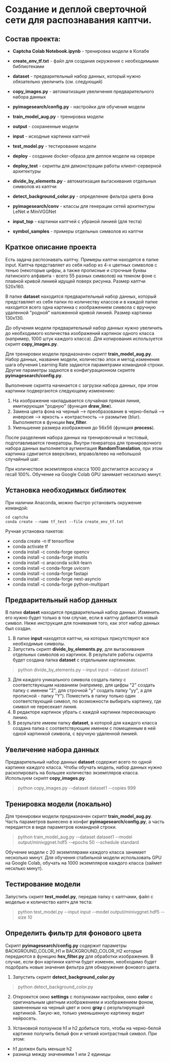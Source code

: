 # Создание и деплой сверточной сети для распознавания каптчи.


## Состав проекта:

- **Captcha Colab Notebook.ipynb** - тренировка модели в Колабе

- **create_env_tf.txt** - файл для создания окружения с необходимыми библиотеками

- **dataset** - предварительный набор данных, который нужно обязательно увеличить (см. следующий)
- **copy_images.py** - автоматизация увеличения предварительного набора данных
- **pyimagesearch/config.py** - настройки для обучения модели
- **train_model_aug.py** - тренировка модели
- **output** - сохраненные модели

- **input** - исходные картинки каптчей
- **test_model.py** - тестирование модели

- **deploy** - создание docker-образа для деплоя модели на сервере
- **deploy_test** - скрипты для демонстрации работы клиент-серверной архитектуры

- **divide_by_elements.py** - автоматизация вытаскивания отдельных символов из каптчи
- **detect_background_color.py** - определение фильтра цвета фона

- **pyimagesearch/conv** - классы для генерации сетей архитектуры LeNet и MiniVGGNet
- **input_top** - картинки каптчей с убраной линией (для теста)
- **symbol_samples** - примеры отдельных символов из каптчи


## Краткое описание проекта

Есть задача распознавать каптчу. Примеры каптчи находятся в папке input. Каптча представляет из себя набор из 4-х цветных символов с тенью (некоторые цифры, а также прописные и строчные буквы латинского алфавита - всего 55 разных символов) на темном фоне с плавной кривой линией идущей поверх рисунка. Размер каптчи 520x160.

В папке **dataset** находится предварительный набор данных, который представляет из себя папки по количеству классов и в каждой папке находится всего одна картинка с изображением символа с вручную удаленной "родной" наложенной кривой линией. Размер картинки 130x130.

До обучения модели предварительный набор данных нужно увеличить до необходимого количества изображений картинок одного класса (например, 1000 штук каждого класса). Для копирования используется скрипт **copy_images.py**.

Для тренировки модели предназначен скрипт **train_model_aug.py**. Набор данных, название модели, количество эпох и метод изменения шага обучения Learning Rate задаются параметрами командной строки. Другие параметры задаются в конфигурационном скрипте **pyimagesearch/config.py**.

Выполнение скрипта начинается с загрузки набора данных, при этом картинки подвергаются следующему изменению:
1. На изображение накладывается случайная прямая линия, имитирующая "родную" (функция **draw_line**).
2. Замена цвета фона на черный --> преобразование в черно-белый --> инверсия --> яркость + контрастность --> размытие (blur). Выполняется в функции **hsv_filter**. 
3. Уменьшение размера изображения до 56x56 (функция **process**).

После разделения набора данных на тренировочный и тестовый, подготавливается генераторы. Внутри генератора для тренировочного набора данных выполняется аугментация **RandomTranslation**, при этом картинка сдвигается вверх/вниз, вправо/влево на небольшой случайный шаг.

При количествое экземпляров класса 1000 достигается accuracy и recall 100%. Обучение на Google Colab GPU занимает несколько минут.


## Установка необходимых библиотек

При наличии Anaconda, можно быстро установить окружение командой:

```console
cd captcha
conda create --name tf_test --file create_env_tf.txt
```
Ручная установка пакетов:
- conda create -n tf tensorflow
- conda activate tf
- conda install -c conda-forge opencv
- conda install -c conda-forge imutils
- conda install -c anaconda scikit-learn
- conda install -c conda-forge uvicorn
- conda install -c conda-forge fastapi
- conda install -c conda-forge nest-asyncio
- conda install -c conda-forge python-multipart


## Предварительный набор данных

В папке **dataset** находится предварительный набор данных. Изменить его нужно будет только в том случае, если в каптчу добавится новый символ. Ниже инструкция для понимания того, как этот набор данных был создан.

1. В папке **input** находятся каптчи, на которых присутствуют все необходимые символы.
2. Запустить скрипт **divide_by_elements.py**, для вытаскивания отдельных символов из картинок. В результате работы скрипта будет создана папка **dataset** с отдельными картинками.

> python divide_by_elements.py --input input --dataset dataset1

3. Для каждого уникального символа создать папку с соответствующим названием (например, для цифры "2" создать папку с именем "2", для строчной "y" создать папку "yy", а для прописной - папку "Y"). Поместить в папку только один соответствующий символ, по возможности выбирать картинку, где символ не пересекает линия.
4. В редакторе картинок убрать с каждой картинки пересекающую линию.
5. В результате имеем папку **dataset**, в которой для каждого класса создана папка с соответствующим именем с помещенным в ней одной картинкой символа, с вручную удаленной линией.


## Увеличение набора данных

Предварительный набор данных **dataset** содержит всего по одной картинке каждого класса. Чтобы обучать модель, набор данных нужно раскопировать на большее количество экземпляров класса. Используем скрипт **copy_images.py**.

> python copy_images.py --dataset dataset1 --copies 999


## Тренировка модели (локально)

Для тренировки модели предназначен скрипт **train_model_aug.py**. Часть параметров вынесено в конфиг **pyimagesearch/config.py**, а часть передается в виде параметров командной строки.

> python train_model_aug.py --dataset dataset1 --model output/minivggnet.hdf5 --epochs 50 --schedule standard

Обучение модели с 20 экземплярами каждого класса занимает несколько минут. Для обучения стабильной модели использовать GPU на Google Colab, обучать на 1000 экземпляров каждого класса (займет несклько минут).


## Тестирование модели

Запустить скрипт **test_model.py**, передав папку с каптчами, файл с моделью и количество каптч для теста:

> python test_model.py --input input --model output/minivggnet.hdf5 --size 10


## Определить фильтр для фонового цвета

Скрипт **pyimagesearch/config.py** содержит параметры BACKGROUND_COLOR_H1 и BACKGROUND_COLOR_H2 которые передаются в функцию **hsv_filter.py** для обработки изображения. В случае, если фон картинки каптчи будет изменен, необходимо будет подобрать новые значения фильтра для обнаружения фонового цвета.

1. Запустить скрипт **detect_background_color.py**

> python detect_background_color.py

2. Откроектся окно **settings** с ползунками настройки, окно **color** с оригинальным цветным изображением и изображением фоном, замененным на черный цвет и окно **gray** с результирующей картинкой. Такую-же, только уменьшенную картинку видит нейросеть.

3. Установкой ползунков h1 и h2 добиться того, чтобы на черно-белой картинке получить белый фон и четкий контрастный символ. При этом:
- h1 должен быть меньше h2
- разница между значениями 1 или 2 единицы
